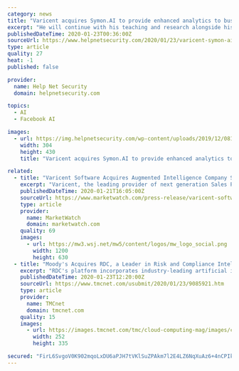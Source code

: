 ```yaml
---
category: news
title: "Varicent acquires Symon.AI to provide enhanced analytics to business users and data scientists"
excerpt: "He will continue with his teaching and research alongside his duties at Varicent. “In my work across myriad brands and businesses, the Symon.AI technology stood out and compelled me to become involved with Varicent,” said Dr. Joel Shapiro, Chief Analytics Officer for Varicent. “With this technology Varicent now has the opportunity to ..."
publishedDateTime: 2020-01-23T00:36:00Z
sourceUrl: https://www.helpnetsecurity.com/2020/01/23/varicent-symon-ai/
type: article
quality: 27
heat: -1
published: false

provider:
  name: Help Net Security
  domain: helpnetsecurity.com

topics:
  - AI
  - Facebook AI

images:
  - url: https://img.helpnetsecurity.com/wp-content/uploads/2019/12/08122003/insecure64.jpg
    width: 304
    height: 430
    title: "Varicent acquires Symon.AI to provide enhanced analytics to business users and data scientists"

related:
  - title: "Varicent Software Acquires Augmented Intelligence Company Symon.AI"
    excerpt: "Varicent, the leading provider of next generation Sales Performance Management (SPM), today announced that it has acquired Symon.AI, a visionary technology platform built on sophisticated Natural Language and Machine Learning algorithms that provide easy to use,"
    publishedDateTime: 2020-01-21T16:05:00Z
    sourceUrl: https://www.marketwatch.com/press-release/varicent-software-acquires-augmented-intelligence-company-symonai-2020-01-21-12159517
    type: article
    provider:
      name: MarketWatch
      domain: marketwatch.com
    quality: 69
    images:
      - url: https://mw3.wsj.net/mw5/content/logos/mw_logo_social.png
        width: 1200
        height: 630
  - title: "Moody's Acquires RDC, a Leader in Risk and Compliance Intelligence, Data and Software"
    excerpt: "RDC's platform incorporates industry-leading artificial intelligence (AI) for compliance screening to help process customer requests at greater speeds and accuracy while reducing false positives. \"RDC's comprehensive data and leading technology are at the ..."
    publishedDateTime: 2020-01-23T12:20:00Z
    sourceUrl: https://www.tmcnet.com/usubmit/2020/01/23/9085921.htm
    type: article
    provider:
      name: TMCnet
      domain: tmcnet.com
    quality: 15
    images:
      - url: https://images.tmcnet.com/tmc/cloud-computing-mag/images/cloud-computing-0515-cover.jpg
        width: 252
        height: 335

secured: "FirL6SvgoV0K902mqoLxDU6aPJH7tVKlSuZPAkm7l2E4LZ6NqXuAz6+4nCPIkeiQb1/HN4rDxaNGafwWpmx/q9doQ+j42tc2SH2yGdEVkmNDeQjvkX8F59ZcWoy8VTpwTh9GxDOJd+w2DMUfSGrTYtKO3NThzJUn7mrBS92juRSMioBbcDRpCKL/fz0CLynDxi+UcEKOv4ujQMHD9mDcs+raTFl9UE3nHvf7/8d4WaW/p3qIvKfuPv/zxZ3/ZqDBxg3Chun5bnkTE/vLm0mUyuZSC2EzxKTSMRlLETg3lD7oCMpjcLOOBdylng90F8oNRIElAsAlHdKnhqQ8Fs76vw0HqDlWxigwSCTvJ7cxdc3n1BgAKvRXNFHVYzhysBfSP7/d0atgNjRyd72FxPXRUOVU3TzV2G6PJ3O7ReOWjH57S6fWgmWzilvIN2orSpFwTl7p1UI26UTWgxFBH2zORw==;pqfQKvaaK63G0YwcqZvlzA=="
---
```


